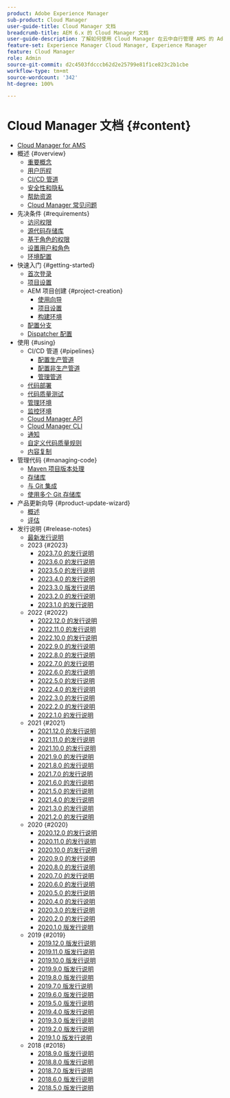 ```yaml
---
product: Adobe Experience Manager
sub-product: Cloud Manager
user-guide-title: Cloud Manager 文档
breadcrumb-title: AEM 6.x 的 Cloud Manager 文档
user-guide-description: 了解如何使用 Cloud Manager 在云中自行管理 AMS 的 Adobe Experience Manager。
feature-set: Experience Manager Cloud Manager, Experience Manager
feature: Cloud Manager
role: Admin
source-git-commit: d2c4503fdcccb62d2e25799e81f1ce823c2b1cbe
workflow-type: tm+mt
source-wordcount: '342'
ht-degree: 100%

---
```



# Cloud Manager 文档 {#content}

+ [Cloud Manager for AMS](/help/introduction.md)
+ 概述 {#overview}
   + [重要概念](/help/overview/key-concepts.md)
   + [用户历程](/help/overview/user-journey.md)
   + [CI/CD 管道](/help/overview/ci-cd-pipelines.md)
   + [安全性和隐私](/help/overview/security-and-privacy.md)
   + [帮助资源](/help/overview/help-resources.md)
   + [Cloud Manager 常见问题](/help/overview/faqs.md)
+ 先决条件 {#requirements}
   + [访问权限](/help/requirements/access-rights.md)
   + [源代码存储库](/help/requirements/source-code-repository.md)
   + [基于角色的权限](/help/requirements/role-based-permissions.md)
   + [设置用户和角色](/help/requirements/users-and-roles.md)
   + [环境配置](/help/requirements/environment-provisioning.md)
+ 快速入门 {#getting-started}
   + [首次登录](/help/getting-started/first-time-login.md)
   + [项目设置](/help/getting-started/program-setup.md)
   + AEM 项目创建 {#project-creation}
      + [使用向导](/help/getting-started/using-the-wizard.md)
      + [项目设置](/help/getting-started/project-setup.md)
      + [构建环境](/help/getting-started/build-environment.md)
   + [配置分支](/help/getting-started/configuring-branches.md)
   + [Dispatcher 配置](/help/getting-started/dispatcher-configurations.md)
+ 使用 {#using}
   + CI/CD 管道 {#pipelines}
      + [配置生产管道](/help/using/production-pipelines.md)
      + [配置非生产管道](/help/using/non-production-pipelines.md)
      + [管理管道](/help/using/managing-pipelines.md)
   + [代码部署](/help/using/code-deployment.md)
   + [代码质量测试](/help/using/code-quality-testing.md)
   + [管理环境](/help/using/managing-environments.md)
   + [监控环境](/help/using/monitoring-environments.md)
   + [Cloud Manager API](https://developer.adobe.com/experience-cloud/cloud-manager/reference/api/)
   + [Cloud Manager CLI](https://github.com/adobe/aio-cli-plugin-cloudmanager/blob/main/README.md)
   + [通知](/help/using/notifications.md)
   + [自定义代码质量规则](/help/using/custom-code-quality-rules.md)
   + [内容复制](/help/using/content-copy.md)
+ 管理代码 {#managing-code}
   + [Maven 项目版本处理](/help/managing-code/maven-project-version.md)
   + [存储库](/help/managing-code/repositories.md)
   + [与 Git 集成](/help/managing-code/git-integration.md)
   + [使用多个 Git 存储库](/help/managing-code/multiple-git-repos.md)
+ 产品更新向导 {#product-update-wizard}
   + [概述](/help/product-update-wizard/overview.md)
   + [评估](/help/product-update-wizard/evaluation.md)
+ 发行说明 {#release-notes}
   + [最新发行说明](/help/release-notes/current.md)
   + 2023 {#2023}
      + [2023.7.0 的发行说明](/help/release-notes/2023/2023-7-0.md)
      + [2023.6.0 的发行说明](/help/release-notes/2023/2023-6-0.md)
      + [2023.5.0 的发行说明](/help/release-notes/2023/2023-5-0.md)
      + [2023.4.0 的发行说明](/help/release-notes/2023/2023-4-0.md)
      + [2023.3.0 版发行说明](/help/release-notes/2023/2023-3-0.md)
      + [2023.2.0 的发行说明](/help/release-notes/2023/2023-2-0.md)
      + [2023.1.0 的发行说明](/help/release-notes/2023/2023-1-0.md)
   + 2022 {#2022}
      + [2022.12.0 的发行说明](/help/release-notes/2022/2022-12-0.md)
      + [2022.11.0 的发行说明](/help/release-notes/2022/2022-11-0.md)
      + [2022.10.0 的发行说明](/help/release-notes/2022/2022-10-0.md)
      + [2022.9.0 的发行说明](/help/release-notes/2022/2022-9-0.md)
      + [2022.8.0 的发行说明](/help/release-notes/2022/2022-8-0.md)
      + [2022.7.0 的发行说明](/help/release-notes/2022/2022-7-0.md)
      + [2022.6.0 的发行说明](/help/release-notes/2022/2022-6-0.md)
      + [2022.5.0 的发行说明](/help/release-notes/2022/2022-5-0.md)
      + [2022.4.0 的发行说明](/help/release-notes/2022/2022-4-0.md)
      + [2022.3.0 的发行说明](/help/release-notes/2022/2022-3-0.md)
      + [2022.2.0 的发行说明](/help/release-notes/2022/2022-2-0.md)
      + [2022.1.0 的发行说明](/help/release-notes/2022/2022-1-0.md)
   + 2021 {#2021}
      + [2021.12.0 的发行说明](/help/release-notes/2021/2021-12-0.md)
      + [2021.11.0 的发行说明](/help/release-notes/2021/2021-11-0.md)
      + [2021.10.0 的发行说明](/help/release-notes/2021/2021-10-0.md)
      + [2021.9.0 的发行说明](/help/release-notes/2021/2021-9-0.md)
      + [2021.8.0 的发行说明](/help/release-notes/2021/2021-8-0.md)
      + [2021.7.0 的发行说明](/help/release-notes/2021/2021-7-0.md)
      + [2021.6.0 的发行说明](/help/release-notes/2021/2021-6-0.md)
      + [2021.5.0 的发行说明](/help/release-notes/2021/2021-5-0.md)
      + [2021.4.0 的发行说明](/help/release-notes/2021/2021-4-0.md)
      + [2021.3.0 的发行说明](/help/release-notes/2021/2021-3-0.md)
      + [2021.2.0 的发行说明](/help/release-notes/2021/2021-2-0.md)
   + 2020 {#2020}
      + [2020.12.0 的发行说明](/help/release-notes/2020/2020-12-0.md)
      + [2020.11.0 的发行说明](/help/release-notes/2020/2020-11-0.md)
      + [2020.10.0 的发行说明](/help/release-notes/2020/2020-10-0.md)
      + [2020.9.0 的发行说明](/help/release-notes/2020/2020-9-0.md)
      + [2020.8.0 的发行说明](/help/release-notes/2020/2020-8-0.md)
      + [2020.7.0 的发行说明](/help/release-notes/2020/2020-7-0.md)
      + [2020.6.0 的发行说明](/help/release-notes/2020/2020-6-0.md)
      + [2020.5.0 的发行说明](/help/release-notes/2020/2020-5-0.md)
      + [2020.4.0 的发行说明](/help/release-notes/2020/2020-4-0.md)
      + [2020.3.0 的发行说明](/help/release-notes/2020/2020-3-0.md)
      + [2020.2.0 的发行说明](/help/release-notes/2020/2020-2-0.md)
      + [2020.1.0 版发行说明](/help/release-notes/2020/2020-1-0.md)
   + 2019 {#2019}
      + [2019.12.0 版发行说明](/help/release-notes/2019/2019-12-0.md)
      + [2019.11.0 版发行说明](/help/release-notes/2019/2019-11-0.md)
      + [2019.10.0 版发行说明](/help/release-notes/2019/2019-10-0.md)
      + [2019.9.0 版发行说明](/help/release-notes/2019/2019-9-0.md)
      + [2019.8.0 版发行说明](/help/release-notes/2019/2019-8-0.md)
      + [2019.7.0 版发行说明](/help/release-notes/2019/2019-7-0.md)
      + [2019.6.0 版发行说明](/help/release-notes/2019/2019-6-0.md)
      + [2019.5.0 版发行说明](/help/release-notes/2019/2019-5-0.md)
      + [2019.4.0 版发行说明](/help/release-notes/2019/2019-4-0.md)
      + [2019.3.0 版发行说明](/help/release-notes/2019/2019-3-0.md)
      + [2019.2.0 版发行说明](/help/release-notes/2019/2019-2-0.md)
      + [2019.1.0 版发行说明](/help/release-notes/2019/2019-1-0.md)
   + 2018 {#2018}
      + [2018.9.0 版发行说明](/help/release-notes/2018/2018-9-0.md)
      + [2018.8.0 版发行说明](/help/release-notes/2018/2018-8-0.md)
      + [2018.7.0 版发行说明](/help/release-notes/2018/2018-7-0.md)
      + [2018.6.0 版发行说明](/help/release-notes/2018/2018-6-0.md)
      + [2018.5.0 版发行说明](/help/release-notes/2018/2018-5-0.md)
